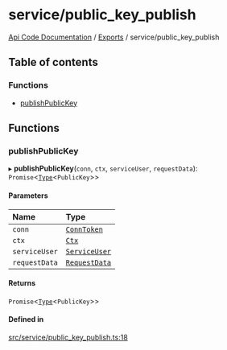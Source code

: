 # service/public\_key\_publish
 
[Api Code Documentation](../README.md) / [Exports](../modules.md) / service/public\_key\_publish

## Table of contents

### Functions

- [publishPublicKey](service_public_key_publish.md#publishpublickey)

## Functions

### publishPublicKey

▸ **publishPublicKey**(`conn`, `ctx`, `serviceUser`, `requestData`): `Promise`\<[`Type`](result.md#type)\<`PublicKey`\>\>

#### Parameters

| Name | Type |
| :------ | :------ |
| `conn` | [`ConnToken`](service_conn.md#conntoken) |
| `ctx` | [`Ctx`](../interfaces/lib_ctx.Ctx.md) |
| `serviceUser` | [`ServiceUser`](../interfaces/service_domain_organization_service_user.ServiceUser.md) |
| `requestData` | [`RequestData`](../interfaces/service_domain_organization_public_key_publish.RequestData.md) |

#### Returns

`Promise`\<[`Type`](result.md#type)\<`PublicKey`\>\>

#### Defined in

[src/service/public_key_publish.ts:18](https://github.com/openkfw/TruBudget/blob/26ade46/api/src/service/public_key_publish.ts#L18)
